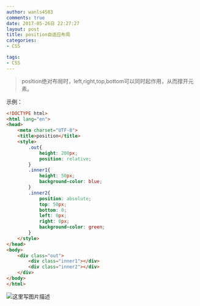```yaml
---
author: wanls4583
comments: true
date: 2017-05-26日 22:27:27
layout: post
title: position自适应布局
categories:
- CSS

tags:
- CSS
---
```


>position绝对布局时，left,right,top,bottom可以同时起作用，从而撑开元素。

示例：
```html
<!DOCTYPE html>
<html lang="en">
<head>
	<meta charset="UTF-8">
	<title>position</title>
	<style>
		.out{
			height: 200px;
			position: relative;
		}
		.inner1{
			height: 50px;
			background-color: blue;
		}
		.inner2{
			position: absolute;
			top: 50px;
			bottom: 0;
			left: 0px;
			right: 0px;
			background-color: green;
		}
	</style>
</head>
<body>
	<div class="out">
		<div class="inner1"></div>
		<div class="inner2"></div>
	</div>
</body>
</html>
```
![这里写图片描述](https://wanls4583.github.io/images/posts/CSS/2018-05-26-position自适应布局-1.jpg)